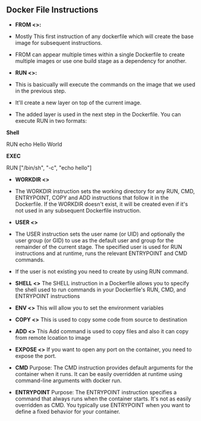 ## Docker File Instructions

- **FROM <>:**

- Mostly This first instruction of any dockerfile which will create the base image for subsequent instructions.

- FROM can appear multiple times within a single Dockerfile to create multiple images or use one build stage as a dependency for another.

- **RUN <>:**

- This is basicually will execute the commands on the image that we used in the previous step.
- It'll create a new layer on top of the current image.
- The added layer is used in the next step in the Dockerfile.
  You can execute RUN in two formats:

**Shell**

RUN echo Hello World

**EXEC**

RUN ["/bin/sh", "-c", "echo hello"]

- **WORKDIR <>**

- The WORKDIR instruction sets the working directory for any RUN, CMD, ENTRYPOINT, COPY and ADD instructions that follow it in the Dockerfile. If the WORKDIR doesn't exist, it will be created even if it's not used in any subsequent Dockerfile instruction.

- **USER <>**

- The USER instruction sets the user name (or UID) and optionally the user group (or GID) to use as the default user and group for the remainder of the current stage. The specified user is used for RUN instructions and at runtime, runs the relevant ENTRYPOINT and CMD commands.
- If the user is not existing you need to create by using RUN command.

- **SHELL <>**
  The SHELL instruction in a Dockerfile allows you to specify the shell used to run commands in your Dockerfile's RUN, CMD, and ENTRYPOINT instructions

- **ENV <>**
  This will allow you to set the environment variables

- **COPY <>**
  This is used to copy some code from source to destination

- **ADD <>**
  This Add command is used to copy files and also it can copy from remote lcoation to image

- **EXPOSE <>**
  If you want to open any port on the container, you need to expose the port.

- **CMD**
  Purpose: The CMD instruction provides default arguments for the container when it runs. It can be easily overridden at runtime using command-line arguments with docker run.

- **ENTRYPOINT**
  Purpose: The ENTRYPOINT instruction specifies a command that always runs when the container starts. It's not as easily overridden as CMD. You typically use ENTRYPOINT when you want to define a fixed behavior for your container.
